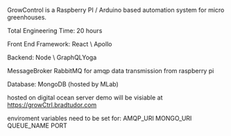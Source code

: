 GrowControl is a Raspberry PI / Arduino based automation system for micro greenhouses.

Total Engineering Time: 20 hours

Front End Framework: React \ Apollo 

Backend: Node \ GraphQLYoga 

MessageBroker RabbitMQ for amqp data transmission from raspberry pi

Database: MongoDB (hosted by MLab)

hosted on digital ocean server
demo will be visiable at https://growCtrl.bradtudor.com

enviroment variables need to be set for:
AMQP_URI
MONGO_URI
QUEUE_NAME
PORT
